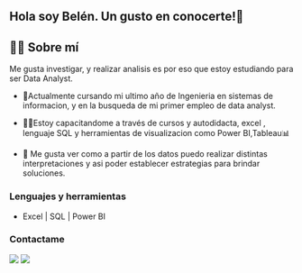 ## Hola soy Belén. Un gusto en conocerte!👋
## 💁‍♀️ Sobre mí
Me gusta investigar, y realizar analisis es por eso que estoy estudiando para ser Data Analyst.

* 📍Actualmente cursando mi ultimo año de Ingenieria en sistemas de informacion, y en la busqueda de mi primer empleo de data analyst.

* 👩‍💻Estoy capacitandome a través de cursos y autodidacta, excel , lenguaje SQL y herramientas de visualizacion como Power BI,Tableau📊

* 🥰 Me gusta ver como a partir de los datos puedo realizar distintas interpretaciones y asi poder establecer estrategias para brindar soluciones.

### Lenguajes y herramientas 

* Excel | SQL | Power BI

### Contactame 
 
<div> 
  <a href = "mailto:gerezbelen@gmail.com"><img src="https://img.shields.io/badge/-Gmail-%23333?style=for-the-badge&logo=gmail&logoColor=white" target="_blank"></a>
  <a href="https://www.linkedin.com/in/belengerez/" target="_blank"><img src="https://img.shields.io/badge/-LinkedIn-%230077B5?style=for-the-badge&logo=linkedin&logoColor=white" target="_blank"></a> 

</div>

